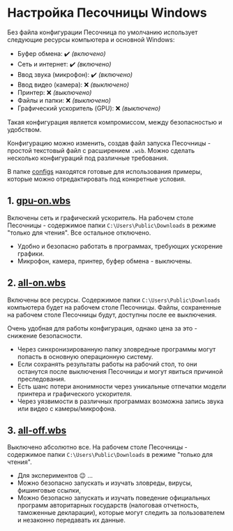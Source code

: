 # Настройка Песочницы Windows

Без файла конфигурации Песочница по умолчанию использует следующие ресурсы компьютера и основной Windows:

- Буфер обмена: :heavy_check_mark: _(включено)_
- Сеть и интернет: :heavy_check_mark: _(включено)_
- Ввод звука (микрофон): :heavy_check_mark: _(включено)_
- Ввод видео (камера): :x: _(выключено)_
- Принтер: :x: _(выключено)_
- Файлы и папки: :x: _(выключено)_
- Графический ускоритель (GPU): :x: _(выключено)_

Такая конфигурация является компромиссом, между безопасностью и удобством.

Конфигурацию можно изменить, создав файл запуска Песочницы - простой текстовый файл с расширением `.wsb`. Можно сделать несколько конфигураций под различные требования.

В папке [configs](https://github.com/Abarona-Org/VM/tree/main/RAM/Windows/configs) находятся готовые для использования примеры, которые можно отредактировать под конкретные условия.

## 1. [gpu-on.wbs](https://raw.githubusercontent.com/Abarona-Org/VM/main/RAM/Windows/configs/gpu-on.wbs)

Включены сеть и графический ускоритель. На рабочем столе Песочницы - содержимое папки `C:\Users\Public\Downloads` в режиме "только для чтения". Все остальное отключено.

- Удобно и безопасно работать в программах, требующих ускорение графики.
- Микрофон, камера, принтер, буфер обмена - выключены.

## 2. [all-on.wbs](https://raw.githubusercontent.com/Abarona-Org/VM/main/RAM/Windows/configs/all-on.wbs)

Включены все ресурсы. Содержимое папки `C:\Users\Public\Downloads` компьютера будет на рабочем столе Песочницы. Файлы, сохраненные на рабочем столе Песочницы будут, доступны после ее выключения. 

Очень удобная для работы конфигурация, однако цена за это - снижение безопасности. 

- Через синхронизированную папку зловредные программы могут попасть в основную операционную систему.
- Если сохранять результаты работы на рабочий стол, то они останутся после выключения Песочницы и могут явиться причиной преследования.
- Есть шанс потери анонимности через уникальные отпечатки модели принтера и графического ускорителя.
- Через уязвимости в различных программах возможна запись звука или видео с камеры/микрофона.

## 3. [all-off.wbs](https://raw.githubusercontent.com/Abarona-Org/VM/main/RAM/Windows/configs/all-off.wbs)

Выключено абсолютно все. На рабочем столе Песочницы - содержимое папки `C:\Users\Public\Downloads` в режиме "только для чтения". 

- Для экспериментов :wink: ...
- Можно безопасно запускать и изучать зловреды, вирусы, фишинговые ссылки, 
- Можно безопасно запускать и изучать поведение официальных программ авторитарных государств (налоговая отчетность, таможенные декларации), которые могут следить за пользователем и незаконно передавать их данные.